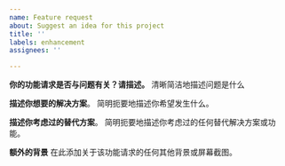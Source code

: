 ```yaml
---
name: Feature request
about: Suggest an idea for this project
title: ''
labels: enhancement
assignees: ''

---
```


**你的功能请求是否与问题有关？请描述。**
清晰简洁地描述问题是什么

**描述你想要的解决方案**。
简明扼要地描述你希望发生什么。

**描述你考虑过的替代方案**。
简明扼要地描述你考虑过的任何替代解决方案或功能。

**额外的背景**
在此添加关于该功能请求的任何其他背景或屏幕截图。
